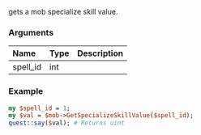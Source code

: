 gets a mob specialize skill value.
### Arguments
**Name**|**Type**|**Description**
:---|:---|:---
spell_id|int|

### Example

```perl
my $spell_id = 1;
my $val = $mob->GetSpecializeSkillValue($spell_id);
quest::say($val); # Returns uint
```